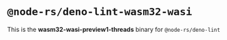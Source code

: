 # `@node-rs/deno-lint-wasm32-wasi`

This is the **wasm32-wasi-preview1-threads** binary for `@node-rs/deno-lint`
